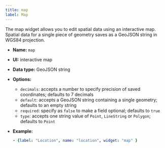 ```yaml
---
title: map
label: Map
---
```

The map widget allows you to edit spatial data using an interactive map. Spatial data for a single piece of geometry saves as a GeoJSON string in WGS84 projection.

* **Name:** `map`
* **UI:** interactive map
* **Data type:** GeoJSON string
* **Options:**

  * `decimals`: accepts a number to specify precision of saved coordinates; defaults to 7 decimals
  * `default`: accepts a GeoJSON string containing a single geometry; defaults to an empty string
  * `required`: specify as `false` to make a field optional; defaults to `true`
  * `type`: accepts one string value of `Point`, `LineString` or `Polygon`; defaults to `Point`
* **Example:**

  ```yaml
  - {label: "Location", name: "location", widget: "map" }
  ```
